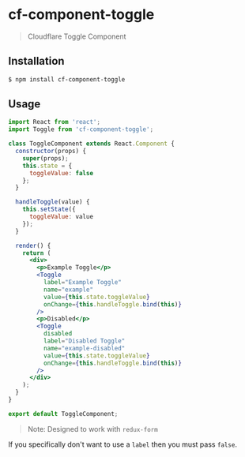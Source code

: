 # cf-component-toggle

> Cloudflare Toggle Component

## Installation

```sh
$ npm install cf-component-toggle
```

## Usage

```jsx
import React from 'react';
import Toggle from 'cf-component-toggle';

class ToggleComponent extends React.Component {
  constructor(props) {
    super(props);
    this.state = {
      toggleValue: false
    };
  }

  handleToggle(value) {
    this.setState({
      toggleValue: value
    });
  }

  render() {
    return (
      <div>
        <p>Example Toggle</p>
        <Toggle
          label="Example Toggle"
          name="example"
          value={this.state.toggleValue}
          onChange={this.handleToggle.bind(this)}
        />
        <p>Disabled</p>
        <Toggle
          disabled
          label="Disabled Toggle"
          name="example-disabled"
          value={this.state.toggleValue}
          onChange={this.handleToggle.bind(this)}
        />
      </div>
    );
  }
}

export default ToggleComponent;
```

> Note: Designed to work with `redux-form`

If you specifically don't want to use a `label` then you must pass `false`.
